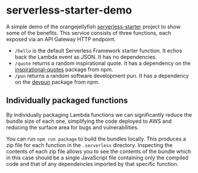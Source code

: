 # serverless-starter-demo

A simple demo of the orangejellyfish [serverless-starter][ss] project to show
some of the benefits. This service consists of three functions, each exposed via
an API Gateway HTTP endpoint.

- `/hello` is the default Serverless Framework starter function. It echos back
  the Lambda event as JSON. It has no dependencies.
- `/quote` returns a random inspirational quote. It has a dependency on the
  [inspirational-quotes][iq] package from npm.
- `/pun` returns a random software development pun. It has a dependency on the
  [devpun][dp] package from npm.

## Individually packaged functions

By individually packaging Lambda functions we can significantly reduce the
bundle size of each one, simplifying the code deployed to AWS and reducing the
surface area for bugs and vulnerabilities.

You can run `npm run package` to build the bundles locally. This produces a zip
file for each function in the `.serverless` directory. Inspecting the contents
of each zip file allows you to see the contents of the bundle which in this case
should be a single JavaScript file containing only the compiled code and that of
any dependencies imported by that specific function.

[ss]: http://github.com/orangejellyfish/serverless-starter
[iq]: https://www.npmjs.com/package/inspirational-quotes
[dp]: https://www.npmjs.com/package/devpun
